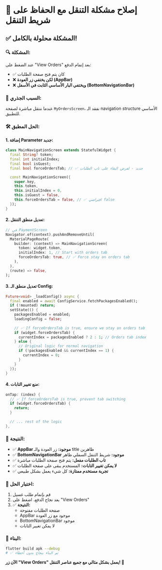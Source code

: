 # 🎯 إصلاح مشكلة التنقل مع الحفاظ على شريط التنقل

## ✅ **المشكلة محلولة بالكامل!**

### **🔍 المشكلة:**
عند الضغط على "View Orders" بعد إتمام الدفع:
- ✅ كان يتم فتح صفحة الطلبات
- ❌ **لكن يختفي زر العودة (AppBar)**
- ❌ **ويختفي البار الأساسي الثابت في الأسفل (BottomNavigationBar)**

### **🔎 السبب الجذري:**
عندما ننتقل مباشرة لصفحة `MyOrdersScreen`، نفقد الـ navigation structure الأساسي للتطبيق.

### **🛠️ الحل المطبق:**

#### **1. إضافة Parameter جديد:**
```dart
class MainNavigationScreen extends StatefulWidget {
  final String? token;
  final int initialIndex;
  final bool isGuest;
  final bool forceOrdersTab; // ✅ جديد - لفرض البقاء على تاب الطلبات

  const MainNavigationScreen({
    super.key,
    this.token,
    this.initialIndex = 0,
    this.isGuest = false,
    this.forceOrdersTab = false, // ✅ افتراضي false
  });
}
```

#### **2. تعديل منطق التنقل:**
```dart
// في PaymentScreen
Navigator.of(context).pushAndRemoveUntil(
  MaterialPageRoute(
    builder: (context) => MainNavigationScreen(
      token: widget.token,
      initialIndex: 1, // Start with orders tab
      forceOrdersTab: true, // ✅ Force stay on orders tab
    ),
  ),
  (route) => false,
);
```

#### **3. تعديل منطق الـ Config:**
```dart
Future<void> _loadConfig() async {
  final enabled = await ConfigService.fetchPackagesEnabled();
  if (!mounted) return;
  setState(() {
    packagesEnabled = enabled;
    loadingConfig = false;
    
    // ✅ If forceOrdersTab is true, ensure we stay on orders tab
    if (widget.forceOrdersTab) {
      currentIndex = packagesEnabled ? 2 : 1; // Orders tab index
    } else {
      // Original logic for normal navigation
      if (!packagesEnabled && currentIndex == 1) {
        currentIndex = 0;
      }
    }
  });
}
```

#### **4. منع تغيير التابات:**
```dart
onTap: (index) {
  // ✅ If forceOrdersTab is true, prevent tab switching
  if (widget.forceOrdersTab) {
    return;
  }
  
  // ... rest of the logic
},
```

### **🎯 النتيجة:**
- ✅ **AppBar موجود:** زر العودة والـ title ظاهرين
- ✅ **BottomNavigationBar موجود:** شريط التنقل السفلي ظاهر
- ✅ **تاب الطلبات مفعل:** يتم فتح صفحة الطلبات مباشرة
- ✅ **لا يمكن تغيير التابات:** المستخدم يبقى على صفحة الطلبات
- ✅ **تجربة مستخدم ممتازة:** كل شيء يعمل بشكل طبيعي

### **🧪 اختبار الحل:**
1. قم بإتمام طلب غسيل
2. بعد نجاح الدفع، اضغط على "View Orders"
3. ✅ **النتيجة:** 
   - صفحة الطلبات مفتوحة
   - AppBar موجود مع زر العودة
   - BottomNavigationBar موجود
   - لا يمكن تغيير التابات

### **📱 البناء:**
```bash
flutter build apk --debug
# ✅ تم البناء بنجاح بدون أخطاء
```

**الآن زر "View Orders" يعمل بشكل مثالي مع جميع عناصر التنقل! 🎉**

